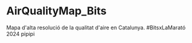# AirQualityMap_Bits
Mapa d'alta resolució de la qualitat d'aire en Catalunya. #BitsxLaMarató 2024
pipipi

